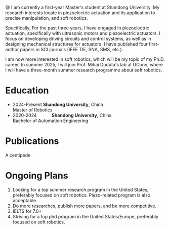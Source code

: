 
😅 I am currently a first-year Master's student at Shandong University. My research interests locate in piezoelectric actuation and its application to precise manipulation, and soft robotics. 

Specifically, For the past three years, I have engaged in piezoelectric actuation, specifically with ultrasonic motors and piezoelectric actuators. I focus on developing driving circuits and control systems, as well as in designing mechanical structures for actuators. I have published four first-author papers in SCI journals (IEEE TIE, SNA, SMS, etc.).

I am now more interested in soft robotics, which will be my topic of my Ph.D. career. In summer 2025, I will join Prof. Mihai Duduta's lab at UConn, where I will have a three-month summer research programme about soft robotics.

Education
======
- 2024-Present             <b>Shandong University</b>, China\
                           Master of Robotics
- 2020-2024       &nbsp; &nbsp; &nbsp; &nbsp; &nbsp;&nbsp;         <b>Shandong University</b>, China \
                          Bachelor of Automation Engineering
  
Publications
======
A centipede 

Ongoing Plans
======
1. Looking for a top summer research program in the United States, preferably focused on soft robotics. Piezo-related program is also acceptable.
2. Do more researches, publish more papers, and be more competitive.
3. IELTS for 7.0+
4. Striving for a top phd program in the United States/Europe, preferably focused on soft robotics.
